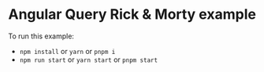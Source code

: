 # Angular Query Rick & Morty example

To run this example:

- `npm install` or `yarn` or `pnpm i`
- `npm run start` or `yarn start` or `pnpm start`
